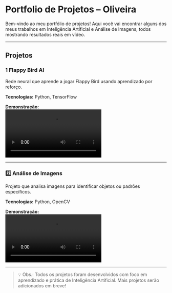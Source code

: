 # Portfolio de Projetos – Oliveira

Bem-vindo ao meu portfólio de projetos! Aqui você vai encontrar alguns dos meus trabalhos em Inteligência Artificial e Análise de Imagens, todos mostrando resultados reais em vídeo.

---

## Projetos

### 1️ Flappy Bird AI
Rede neural que aprende a jogar Flappy Bird usando aprendizado por reforço.

**Tecnologias:** Python, TensorFlow

**Demonstração:**  
![FlappyBird AI](videos/flappybird_training.mp4)

---

### 2️⃣ Análise de Imagens
Projeto que analisa imagens para identificar objetos ou padrões específicos.

**Tecnologias:** Python, OpenCV

**Demonstração:**  
![Análise de Imagens](videos/image_analysis.mp4)

---

> 💡 Obs.: Todos os projetos foram desenvolvidos com foco em aprendizado e prática de Inteligência Artificial. Mais projetos serão adicionados em breve!

